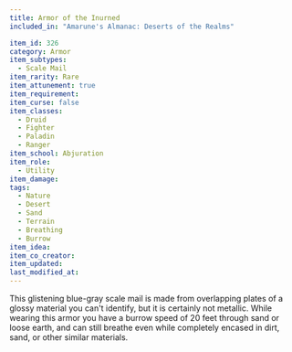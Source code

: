 ```yaml
---
title: Armor of the Inurned 
included_in: "Amarune's Almanac: Deserts of the Realms"

item_id: 326
category: Armor
item_subtypes: 
  - Scale Mail
item_rarity: Rare
item_attunement: true
item_requirement: 
item_curse: false
item_classes: 
  - Druid
  - Fighter
  - Paladin
  - Ranger
item_school: Abjuration
item_role: 
  - Utility
item_damage: 
tags:
  - Nature
  - Desert
  - Sand
  - Terrain
  - Breathing
  - Burrow
item_idea: 
item_co_creator: 
item_updated: 
last_modified_at: 
---
```


This glistening blue-gray scale mail is made from overlapping plates of a glossy material you can't identify, but it is certainly not metallic. While wearing this armor you have a burrow speed of 20 feet through sand or loose earth, and can still breathe even while completely encased in dirt, sand, or other similar materials.
